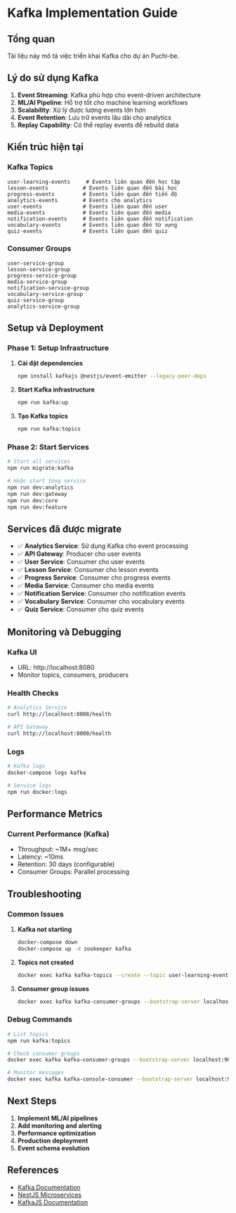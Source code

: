 # Kafka Implementation Guide

## Tổng quan

Tài liệu này mô tả việc triển khai Kafka cho dự án Puchi-be.

## Lý do sử dụng Kafka

1. **Event Streaming**: Kafka phù hợp cho event-driven architecture
2. **ML/AI Pipeline**: Hỗ trợ tốt cho machine learning workflows
3. **Scalability**: Xử lý được lượng events lớn hơn
4. **Event Retention**: Lưu trữ events lâu dài cho analytics
5. **Replay Capability**: Có thể replay events để rebuild data

## Kiến trúc hiện tại

### Kafka Topics

```
user-learning-events     # Events liên quan đến học tập
lesson-events           # Events liên quan đến bài học
progress-events         # Events liên quan đến tiến độ
analytics-events        # Events cho analytics
user-events             # Events liên quan đến user
media-events            # Events liên quan đến media
notification-events     # Events liên quan đến notification
vocabulary-events       # Events liên quan đến từ vựng
quiz-events             # Events liên quan đến quiz
```

### Consumer Groups

```
user-service-group
lesson-service-group
progress-service-group
media-service-group
notification-service-group
vocabulary-service-group
quiz-service-group
analytics-service-group
```

## Setup và Deployment

### Phase 1: Setup Infrastructure

1. **Cài đặt dependencies**

   ```bash
   npm install kafkajs @nestjs/event-emitter --legacy-peer-deps
   ```

2. **Start Kafka infrastructure**

   ```bash
   npm run kafka:up
   ```

3. **Tạo Kafka topics**
   ```bash
   npm run kafka:topics
   ```

### Phase 2: Start Services

```bash
# Start all services
npm run migrate:kafka

# Hoặc start từng service
npm run dev:analytics
npm run dev:gateway
npm run dev:core
npm run dev:feature
```

## Services đã được migrate

- ✅ **Analytics Service**: Sử dụng Kafka cho event processing
- ✅ **API Gateway**: Producer cho user events
- ✅ **User Service**: Consumer cho user events
- ✅ **Lesson Service**: Consumer cho lesson events
- ✅ **Progress Service**: Consumer cho progress events
- ✅ **Media Service**: Consumer cho media events
- ✅ **Notification Service**: Consumer cho notification events
- ✅ **Vocabulary Service**: Consumer cho vocabulary events
- ✅ **Quiz Service**: Consumer cho quiz events

## Monitoring và Debugging

### Kafka UI

- URL: http://localhost:8080
- Monitor topics, consumers, producers

### Health Checks

```bash
# Analytics Service
curl http://localhost:8008/health

# API Gateway
curl http://localhost:8000/health
```

### Logs

```bash
# Kafka logs
docker-compose logs kafka

# Service logs
npm run docker:logs
```

## Performance Metrics

### Current Performance (Kafka)

- Throughput: ~1M+ msg/sec
- Latency: ~10ms
- Retention: 30 days (configurable)
- Consumer Groups: Parallel processing

## Troubleshooting

### Common Issues

1. **Kafka not starting**

   ```bash
   docker-compose down
   docker-compose up -d zookeeper kafka
   ```

2. **Topics not created**

   ```bash
   docker exec kafka kafka-topics --create --topic user-learning-events --bootstrap-server localhost:9092 --partitions 3 --replication-factor 1
   ```

3. **Consumer group issues**
   ```bash
   docker exec kafka kafka-consumer-groups --bootstrap-server localhost:9092 --list
   ```

### Debug Commands

```bash
# List topics
npm run kafka:topics

# Check consumer groups
docker exec kafka kafka-consumer-groups --bootstrap-server localhost:9092 --describe --group analytics-service-group

# Monitor messages
docker exec kafka kafka-console-consumer --bootstrap-server localhost:9092 --topic user-learning-events --from-beginning
```

## Next Steps

1. **Implement ML/AI pipelines**
2. **Add monitoring and alerting**
3. **Performance optimization**
4. **Production deployment**
5. **Event schema evolution**

## References

- [Kafka Documentation](https://kafka.apache.org/documentation/)
- [NestJS Microservices](https://docs.nestjs.com/microservices/kafka)
- [KafkaJS Documentation](https://kafka.js.org/)
